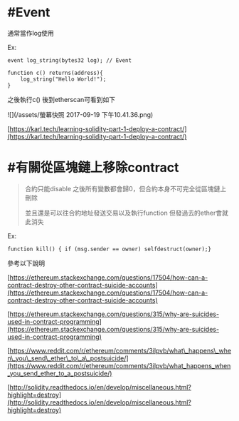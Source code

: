 # \#Event

通常當作log使用

Ex:

```
event log_string(bytes32 log); // Event

function c() returns(address){
    log_string("Hello World!");
}
```

之後執行c\(\) 後到etherscan可看到如下

![](/assets/螢幕快照 2017-09-19 下午10.41.36.png)

[https://karl.tech/learning-solidity-part-1-deploy-a-contract/](https://karl.tech/learning-solidity-part-1-deploy-a-contract/)

#### 

#### 

#### 

# \#有關從區塊鏈上移除contract

> 合約只能disable  之後所有變數都會歸0，但合約本身不可完全從區塊鏈上刪除
>
> 並且還是可以往合約地址發送交易以及執行function 但發過去的ether會就此消失

Ex:

```
function kill() { if (msg.sender == owner) selfdestruct(owner);}
```

參考以下說明

[https://ethereum.stackexchange.com/questions/17504/how-can-a-contract-destroy-other-contract-suicide-accounts](https://ethereum.stackexchange.com/questions/17504/how-can-a-contract-destroy-other-contract-suicide-accounts)

[https://ethereum.stackexchange.com/questions/315/why-are-suicides-used-in-contract-programming](https://ethereum.stackexchange.com/questions/315/why-are-suicides-used-in-contract-programming)

[https://www.reddit.com/r/ethereum/comments/3ilpvb/what\_happens\_when\_you\_send\_ether\_to\_a\_postsuicide/](https://www.reddit.com/r/ethereum/comments/3ilpvb/what_happens_when_you_send_ether_to_a_postsuicide/)

[http://solidity.readthedocs.io/en/develop/miscellaneous.html?highlight=destroy](http://solidity.readthedocs.io/en/develop/miscellaneous.html?highlight=destroy)

